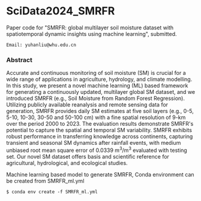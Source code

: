 # SciData2024_SMRFR
Paper code for "SMRFR: global multilayer soil moisture dataset with spatiotemporal dynamic insights using machine learning", submitted.

```
Email: yuhanliu@whu.edu.cn
```
### Abstract
Accurate and continuous monitoring of soil moisture (SM) is crucial for a wide range of applications in agriculture, hydrology, and climate modelling. In this study, we present a novel machine learning (ML) based framework for generating a continuously updated, multilayer global SM dataset, and we introduced SMRFR (e.g., Soil Moisture from Random Forest Regression). Utilizing publicly available reanalysis and remote sensing data for generation, SMRFR provides daily SM estimates at five soil layers (e.g., 0-5, 5-10, 10-30, 30-50 and 50-100 cm) with a fine spatial resolution of 9-km over the period 2000 to 2023. The evaluation results demonstrate SMRFR's potential to capture the spatial and temporal SM variability. SMRFR exhibits robust performance in transferring knowledge across continents, capturing transient and seasonal SM dynamics after rainfall events, with medium unbiased root mean square error of 0.0339 m$^{3}$/m$^{3}$ evaluated with testing set. Our novel SM dataset offers basis and scientific reference for agricultural, hydrological, and ecological studies.

Machine learning based model to generate SMRFR, Conda environment can be created from SMRFR_ml.yml
```
$ conda env create -f SMRFR_ml.yml
```
